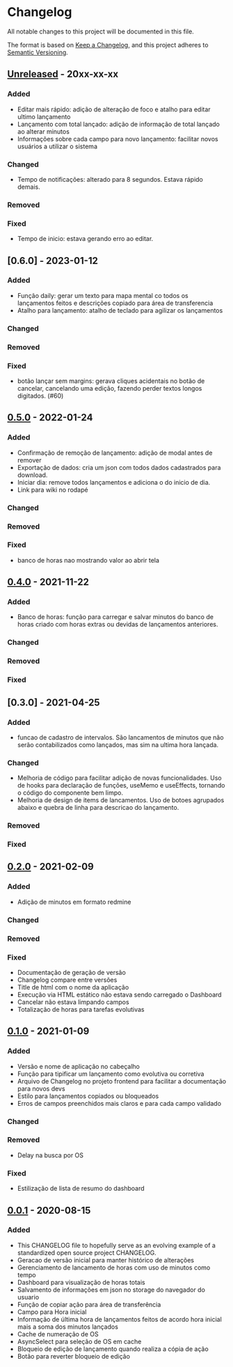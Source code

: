 # Changelog
All notable changes to this project will be documented in this file.

The format is based on [Keep a Changelog](https://keepachangelog.com/en/1.0.0/),
and this project adheres to [Semantic Versioning](https://semver.org/spec/v2.0.0.html).

## [Unreleased] - 20xx-xx-xx
### Added
- Editar mais rápido: adição de alteração de foco e atalho para editar ultimo lançamento
- Lançamento com total lançado: adição de informação de total lançado ao alterar minutos
- Informações sobre cada campo para novo lançamento: facilitar novos usuários a utilizar o sistema
### Changed
- Tempo de notificações: alterado para 8 segundos. Estava rápido demais.
### Removed
### Fixed
- Tempo de inicio: estava gerando erro ao editar.

## [0.6.0] - 2023-01-12
### Added
- Função daily: gerar um texto para mapa mental co todos os lançamentos feitos e descrições copiado para área de transferencia
- Atalho para lançamento: atalho de teclado para agilizar os lançamentos
### Changed
### Removed
### Fixed
- botão lançar sem margins: gerava cliques acidentais no botão de cancelar, cancelando uma edição, fazendo perder textos longos digitados. (#60)

## [0.5.0] - 2022-01-24

### Added
- Confirmação de remoção de lançamento: adição de modal antes de remover
- Exportação de dados: cria um json com todos dados cadastrados para download.
- Iniciar dia: remove todos lançamentos e adiciona o do inicio de dia.
- Link para wiki no rodapé
### Changed
### Removed
### Fixed
- banco de horas nao mostrando valor ao abrir tela

## [0.4.0] - 2021-11-22
### Added
- Banco de horas: função para carregar e salvar minutos do banco de horas criado com horas extras ou devidas de lançamentos anteriores.
### Changed
### Removed
### Fixed

## [0.3.0] - 2021-04-25
### Added
- funcao de cadastro de intervalos. São lancamentos de minutos que não serão contabilizados como lançados, mas sim na ultima hora lançada.
### Changed
- Melhoria de código para facilitar adição de novas funcionalidades. Uso de hooks para declaração de funções, useMemo e useEffects, tornando o código do componente bem limpo.
- Melhoria de design de items de lancamentos. Uso de botoes agrupados abaixo e quebra de linha para descricao do lançamento.
### Removed
### Fixed

## [0.2.0] - 2021-02-09
### Added
- Adição de minutos em formato redmine
### Changed
### Removed
### Fixed
- Documentação de geração de versão
- Changelog compare entre versões
- Title de html com o nome da aplicação
- Execução via HTML estático não estava sendo carregado o Dashboard
- Cancelar não estava limpando campos
- Totalização de horas para tarefas evolutivas

## [0.1.0] - 2021-01-09
### Added
- Versão e nome de aplicação no cabeçalho
- Função para tipificar um lançamento como evolutiva ou corretiva
- Arquivo de Changelog no projeto frontend para facilitar a documentação para novos devs
- Estilo para lançamentos copiados ou bloqueados
- Erros de campos preenchidos mais claros e para cada campo validado 
### Changed
### Removed
- Delay na busca por OS
### Fixed
- Estilização de lista de resumo do dashboard 

## [0.0.1] - 2020-08-15
### Added
- This CHANGELOG file to hopefully serve as an evolving example of a
  standardized open source project CHANGELOG.
- Geracao de versão inicial para manter histórico de alterações
- Gerenciamento de lancamento de horas com uso de minutos como tempo
- Dashboard para visualização de horas totais
- Salvamento de informações em json no storage do navegador do usuario
- Função de copiar ação para área de transferência
- Campo para Hora inicial
- Informação de última hora de lançamentos feitos de acordo hora inicial mais a soma dos minutos lançados
- Cache de numeração de OS
- AsyncSelect para seleção de OS em cache
- Bloqueio de edição de lançamento quando realiza a cópia de ação
- Botão para reverter bloqueio de edição


[Unreleased]: https://github.com/alexferreiradev/gerenciador_horas_trabalho/compare/v0.2.0...HEAD
[0.5.0]: https://github.com/alexferreiradev/gerenciador_horas_trabalho/compare/v0.4.0...v0.5.0
[0.4.0]: https://github.com/alexferreiradev/gerenciador_horas_trabalho/compare/v0.3.0...v0.4.0
[0.2.0]: https://github.com/alexferreiradev/gerenciador_horas_trabalho/compare/v0.1.0...v0.2.0
[0.1.0]: https://github.com/alexferreiradev/gerenciador_horas_trabalho/compare/v0.0.1...v0.1.0
[0.0.1]: https://github.com/alexferreiradev/gerenciador_horas_trabalho/releases/tag/v0.0.1
